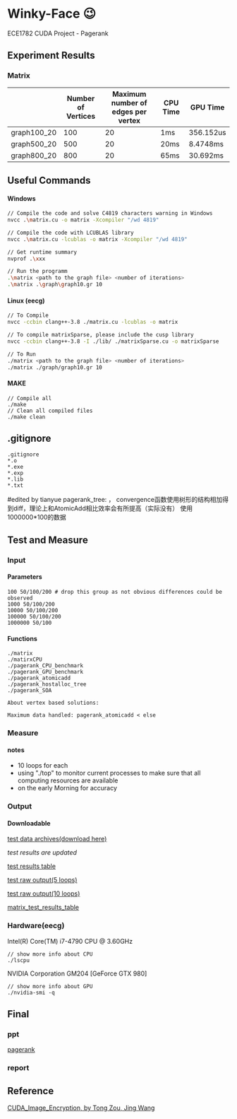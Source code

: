 # Winky-Face :wink:
ECE1782 CUDA Project - Pagerank



## Experiment Results

### Matrix

|             | Number of Vertices | Maximum number of edges per vertex | CPU Time | GPU Time  |
| ----------- | ------------------ | ---------------------------------- | -------- | --------- |
| graph100_20 | 100                | 20                                 | 1ms      | 356.152us |
| graph500_20 | 500                | 20                                 | 20ms     | 8.4748ms  |
| graph800_20 | 800                | 20                                 | 65ms     | 30.692ms  |



## Useful Commands

#### Windows

```bash
// Compile the code and solve C4819 characters warning in Windows
nvcc .\matrix.cu -o matrix -Xcompiler "/wd 4819"

// Compile the code with LCUBLAS library
nvcc .\matrix.cu -lcublas -o matrix -Xcompiler "/wd 4819"

// Get runtime summary
nvprof .\xxx

// Run the programm
.\matrix <path to the graph file> <number of iterations>
.\matrix .\graph\graph10.gr 10

```

#### Linux (eecg)
```bash
// To Compile
nvcc -ccbin clang++-3.8 ./matrix.cu -lcublas -o matrix

// To compile matrixSparse, please include the cusp library
nvcc -ccbin clang++-3.8 -I ./lib/ ./matrixSparse.cu -o matrixSparse

// To Run
./matrix <path to the graph file> <number of iterations>
./matrix ./graph/graph10.gr 10
```
#### MAKE
```
// Compile all
./make
// Clean all compiled files
./make clean
```

## .gitignore

```
.gitignore
*.o
*.exe
*.exp
*.lib
*.txt
```
#edited by tianyue
pagerank_tree: ， convergence函数使用树形的结构相加得到diff，理论上和AtomicAdd相比效率会有所提高（实际没有）
使用1000000*100的数据

## Test and Measure
### Input
#### Parameters
```
100 50/100/200 # drop this group as not obvious differences could be observed
1000 50/100/200
10000 50/100/200
100000 50/100/200
1000000 50/100
```
#### Functions
```
./matrix
./matirxCPU
./pagerank_CPU_benchmark
./pagerank_GPU_benchmark
./pagerank_atomicadd
./pagerank_hostalloc_tree
./pagerank_SOA             

About vertex based solutions:

Maximum data handled: pagerank_atomicadd < else
```
### Measure
#### notes
- 10 loops for each
- using "./top" to monitor current processes to make sure that all computing resources are available
- on the early Morning for accuracy
### Output
#### Downloadable
[test data archives(download here)](https://drive.google.com/drive/folders/1wK5NBYzm4pglYipjxyf7UYYFuBKYtxDy?usp=sharing)

*test results are updated*

[test results table](https://drive.google.com/file/d/12eNUXRoAMZVVQoU1iMkegG34BuiK5BQB/view?usp=sharing)

[test raw output(5 loops)](https://drive.google.com/open?id=1lkRBsVK3iXGaffRLih5S6GCZkLNf7u1i)

[test raw output(10 loops)](https://drive.google.com/drive/folders/1tBszowtItmUJvA8qKewTPLiHW8E-ZQVU?usp=sharing)

[matrix_test_results_table](https://docs.google.com/spreadsheets/d/1jsGo_Q_5oBVMeJ-dCmkEsnPyBsyqFZTZfi-oxXjkQ1k/edit?usp=sharing)

### Hardware(eecg)
Intel(R) Core(TM) i7-4790 CPU @ 3.60GHz
```
// show more info about CPU
./lscpu
```
NVIDIA Corporation GM204 [GeForce GTX 980]
```
// show more info about GPU
./nvidia-smi -q
```

## Final
### ppt
[pagerank](https://docs.google.com/presentation/d/1DNdbA-ElAMaXhMcv2pCWXuujh0ByWkPNHcJpvMKqrg8/edit#slide=id.g362d662672_0_25)
### report
## Reference
[CUDA_Image_Encryption, by Tong Zou, Jing Wang](https://github.com/DracoZT/CUDA_Image_Encryption)
